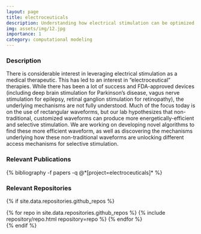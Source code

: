```yaml
---
layout: page
title: electroceuticals
description: Understanding how electrical stimulation can be optimized as a medical therapeutic
img: assets/img/12.jpg
importance: 1
category: computational modeling
---
```


### Description
There is considerable interest in leveraging electrical stimulation as a medical therapeutic. This has led to an interest in “electroceutical” therapies. While there has been a lot of success and FDA-approved devices (including deep brain stimulation for Parkinson’s disease, vagus nerve stimulation for epilepsy, retinal ganglion stimulation for retinopathy), the underlying mechanisms are not fully understood. Much of the focus today is on the use of rectangular waveforms, but our lab hypothesizes that non-traditional, customized waveforms can produce more energetically-efficient and selective stimulation. We are working on developing novel algorithms to find these more efficient waveform, as well as discovering the mechanisms underlying how these non-traditional waveforms are unlocking different access mechanisms for selective stimulation.

### Relevant Publications
<div class="publications">
    {% bibliography -f papers -q @*[project=electroceuticals]* %}
</div>

### Relevant Repositories
<!-- code for GitHub repositories -->
{% if site.data.repositories.github_repos %}
<div class="repositories d-flex flex-wrap flex-md-row flex-column justify-content-between align-items-center">
  {% for repo in site.data.repositories.github_repos %}
    {% include repository/repo.html repository=repo %}
  {% endfor %}
</div>
{% endif %}